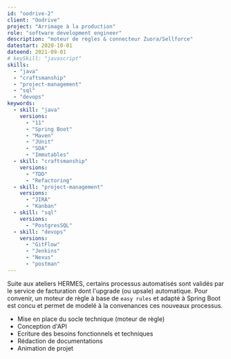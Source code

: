```yaml
---
id: "oodrive-2"
client: "Oodrive"
project: "Arrimage à la production"
role: "software development engineer" 
description: "moteur de règles & connecteur Zuora/Sellforce"
datestart: 2020-10-01
dateend: 2021-09-01
# keySkill: "javascript"
skills:
  - "java"
  - "craftsmanship"
  - "project-management"
  - "sql"
  - "devops"
keywords:
  - skill: "java"
    versions:
      - "11"
      - "Spring Boot"
      - "Maven"
      - "JUnit"
      - "SOA"
      - "Immutables"
  - skill: "craftsmanship"
    versions:
      - "TDD"
      - "Refactoring"
  - skill: "project-management"
    versions:
      - "JIRA"
      - "Kanban"
  - skill: "sql"
    versions:
      - "PostgresSQL"
  - skill: "devops"
    versions:
      - "GitFlow"
      - "Jenkins"
      - "Nexus"
      - "postman"
---
```


Suite aux ateliers HERMES, certains processus automatisés sont validés par le service de facturation dont l'upgrade (ou upsale) automatique. Pour convenir, un moteur de règle à base de `easy rules` et adapté à Spring Boot est concu et permet de modelé à la convenances ces nouveaux processus.

- Mise en place du socle technique (moteur de règle)
- Conception d'API
- Ecriture des besoins fonctionnels et techniques
- Rédaction de documentations
- Animation de projet
